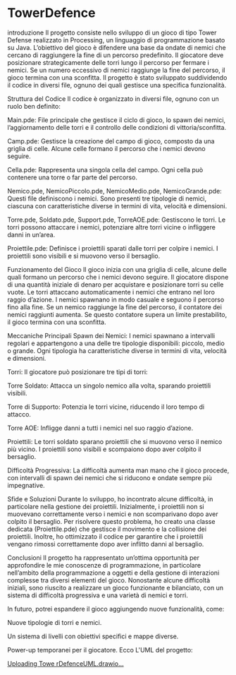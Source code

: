 # TowerDefence
introduzione
Il progetto consiste nello sviluppo di un gioco di tipo Tower Defense realizzato in Processing, un linguaggio di programmazione basato su Java. L’obiettivo del gioco è difendere una base da ondate di nemici che cercano di raggiungere la fine di un percorso predefinito. Il giocatore deve posizionare strategicamente delle torri lungo il percorso per fermare i nemici. Se un numero eccessivo di nemici raggiunge la fine del percorso, il gioco termina con una sconfitta. Il progetto è stato sviluppato suddividendo il codice in diversi file, ognuno dei quali gestisce una specifica funzionalità.

Struttura del Codice
Il codice è organizzato in diversi file, ognuno con un ruolo ben definito:

Main.pde: File principale che gestisce il ciclo di gioco, lo spawn dei nemici, l’aggiornamento delle torri e il controllo delle condizioni di vittoria/sconfitta.

Camp.pde: Gestisce la creazione del campo di gioco, composto da una griglia di celle. Alcune celle formano il percorso che i nemici devono seguire.

Cella.pde: Rappresenta una singola cella del campo. Ogni cella può contenere una torre o far parte del percorso.

Nemico.pde, NemicoPiccolo.pde, NemicoMedio.pde, NemicoGrande.pde: Questi file definiscono i nemici. Sono presenti tre tipologie di nemici, ciascuna con caratteristiche diverse in termini di vita, velocità e dimensioni.

Torre.pde, Soldato.pde, Support.pde, TorreAOE.pde: Gestiscono le torri. Le torri possono attaccare i nemici, potenziare altre torri vicine o infliggere danni in un’area.

Proiettile.pde: Definisce i proiettili sparati dalle torri per colpire i nemici. I proiettili sono visibili e si muovono verso il bersaglio.

Funzionamento del Gioco
Il gioco inizia con una griglia di celle, alcune delle quali formano un percorso che i nemici devono seguire. Il giocatore dispone di una quantità iniziale di denaro per acquistare e posizionare torri su celle vuote. Le torri attaccano automaticamente i nemici che entrano nel loro raggio d’azione. I nemici spawnano in modo casuale e seguono il percorso fino alla fine. Se un nemico raggiunge la fine del percorso, il contatore dei nemici raggiunti aumenta. Se questo contatore supera un limite prestabilito, il gioco termina con una sconfitta.

Meccaniche Principali
Spawn dei Nemici: I nemici spawnano a intervalli regolari e appartengono a una delle tre tipologie disponibili: piccolo, medio o grande. Ogni tipologia ha caratteristiche diverse in termini di vita, velocità e dimensioni.

Torri: Il giocatore può posizionare tre tipi di torri:

Torre Soldato: Attacca un singolo nemico alla volta, sparando proiettili visibili.

Torre di Supporto: Potenzia le torri vicine, riducendo il loro tempo di attacco.

Torre AOE: Infligge danni a tutti i nemici nel suo raggio d’azione.

Proiettili: Le torri soldato sparano proiettili che si muovono verso il nemico più vicino. I proiettili sono visibili e scompaiono dopo aver colpito il bersaglio.

Difficoltà Progressiva: La difficoltà aumenta man mano che il gioco procede, con intervalli di spawn dei nemici che si riducono e ondate sempre più impegnative.

Sfide e Soluzioni
Durante lo sviluppo, ho incontrato alcune difficoltà, in particolare nella gestione dei proiettili. Inizialmente, i proiettili non si muovevano correttamente verso i nemici e non scomparivano dopo aver colpito il bersaglio. Per risolvere questo problema, ho creato una classe dedicata (Proiettile.pde) che gestisce il movimento e la collisione dei proiettili. Inoltre, ho ottimizzato il codice per garantire che i proiettili vengano rimossi correttamente dopo aver inflitto danni al bersaglio.

Conclusioni
Il progetto ha rappresentato un’ottima opportunità per approfondire le mie conoscenze di programmazione, in particolare nell’ambito della programmazione a oggetti e della gestione di interazioni complesse tra diversi elementi del gioco. Nonostante alcune difficoltà iniziali, sono riuscito a realizzare un gioco funzionante e bilanciato, con un sistema di difficoltà progressiva e una varietà di nemici e torri.

In futuro, potrei espandere il gioco aggiungendo nuove funzionalità, come:

Nuove tipologie di torri e nemici.

Un sistema di livelli con obiettivi specifici e mappe diverse.

Power-up temporanei per il giocatore.
Ecco L'UML del progetto:

[Uploading Towe<mxfile host="app.diagrams.net" agent="Mozilla/5.0 (Windows NT 10.0; Win64; x64) AppleWebKit/537.36 (KHTML, like Gecko) Chrome/133.0.0.0 Safari/537.36" version="26.0.16">
  <diagram name="Pagina-1" id="4OSP0d4U2DoptkKvzvWI">
    <mxGraphModel dx="712" dy="825" grid="1" gridSize="10" guides="1" tooltips="1" connect="1" arrows="1" fold="1" page="1" pageScale="1" pageWidth="827" pageHeight="1169" math="0" shadow="0">
      <root>
        <mxCell id="0" />
        <mxCell id="1" parent="0" />
        <mxCell id="X0tEky27uWJWpGrTgzVk-5" value="Interface: Attacca" style="swimlane;fontStyle=1;align=center;verticalAlign=top;childLayout=stackLayout;horizontal=1;startSize=26;horizontalStack=0;resizeParent=1;resizeParentMax=0;resizeLast=0;collapsible=1;marginBottom=0;whiteSpace=wrap;html=1;" vertex="1" parent="1">
          <mxGeometry x="400" y="650" width="160" height="64" as="geometry" />
        </mxCell>
        <mxCell id="X0tEky27uWJWpGrTgzVk-7" value="" style="line;strokeWidth=1;fillColor=none;align=left;verticalAlign=middle;spacingTop=-1;spacingLeft=3;spacingRight=3;rotatable=0;labelPosition=right;points=[];portConstraint=eastwest;strokeColor=inherit;" vertex="1" parent="X0tEky27uWJWpGrTgzVk-5">
          <mxGeometry y="26" width="160" height="8" as="geometry" />
        </mxCell>
        <mxCell id="X0tEky27uWJWpGrTgzVk-8" value="+ aggiorna(void)" style="text;strokeColor=none;fillColor=none;align=left;verticalAlign=top;spacingLeft=4;spacingRight=4;overflow=hidden;rotatable=0;points=[[0,0.5],[1,0.5]];portConstraint=eastwest;whiteSpace=wrap;html=1;" vertex="1" parent="X0tEky27uWJWpGrTgzVk-5">
          <mxGeometry y="34" width="160" height="30" as="geometry" />
        </mxCell>
        <mxCell id="X0tEky27uWJWpGrTgzVk-22" value="Camp" style="swimlane;fontStyle=1;align=center;verticalAlign=top;childLayout=stackLayout;horizontal=1;startSize=26;horizontalStack=0;resizeParent=1;resizeParentMax=0;resizeLast=0;collapsible=1;marginBottom=0;whiteSpace=wrap;html=1;" vertex="1" parent="1">
          <mxGeometry x="220" y="20" width="230" height="230" as="geometry" />
        </mxCell>
        <mxCell id="X0tEky27uWJWpGrTgzVk-23" value="- celleDelCampo: ArrayList&amp;lt;Cella&amp;gt;&lt;div&gt;- percorso: ArrayList&lt;span style=&quot;background-color: transparent; color: light-dark(rgb(0, 0, 0), rgb(255, 255, 255));&quot;&gt;&amp;lt;Cella&amp;gt;&lt;/span&gt;&lt;/div&gt;&lt;div&gt;&lt;span style=&quot;background-color: transparent; color: light-dark(rgb(0, 0, 0), rgb(255, 255, 255));&quot;&gt;- b: int&lt;/span&gt;&lt;/div&gt;&lt;div&gt;&lt;span style=&quot;background-color: transparent; color: light-dark(rgb(0, 0, 0), rgb(255, 255, 255));&quot;&gt;- h: int&lt;/span&gt;&lt;/div&gt;&lt;div&gt;&lt;span style=&quot;background-color: transparent; color: light-dark(rgb(0, 0, 0), rgb(255, 255, 255));&quot;&gt;&lt;br&gt;&lt;/span&gt;&lt;/div&gt;" style="text;strokeColor=none;fillColor=none;align=left;verticalAlign=top;spacingLeft=4;spacingRight=4;overflow=hidden;rotatable=0;points=[[0,0.5],[1,0.5]];portConstraint=eastwest;whiteSpace=wrap;html=1;" vertex="1" parent="X0tEky27uWJWpGrTgzVk-22">
          <mxGeometry y="26" width="230" height="74" as="geometry" />
        </mxCell>
        <mxCell id="X0tEky27uWJWpGrTgzVk-24" value="" style="line;strokeWidth=1;fillColor=none;align=left;verticalAlign=middle;spacingTop=-1;spacingLeft=3;spacingRight=3;rotatable=0;labelPosition=right;points=[];portConstraint=eastwest;strokeColor=inherit;" vertex="1" parent="X0tEky27uWJWpGrTgzVk-22">
          <mxGeometry y="100" width="230" height="20" as="geometry" />
        </mxCell>
        <mxCell id="X0tEky27uWJWpGrTgzVk-25" value="+ Camp()&lt;div&gt;+ riempimentoDelCampo(void)&lt;/div&gt;&lt;div&gt;+draw(void)&lt;/div&gt;" style="text;strokeColor=none;fillColor=none;align=left;verticalAlign=top;spacingLeft=4;spacingRight=4;overflow=hidden;rotatable=0;points=[[0,0.5],[1,0.5]];portConstraint=eastwest;whiteSpace=wrap;html=1;" vertex="1" parent="X0tEky27uWJWpGrTgzVk-22">
          <mxGeometry y="120" width="230" height="110" as="geometry" />
        </mxCell>
        <mxCell id="X0tEky27uWJWpGrTgzVk-26" value="Main" style="swimlane;fontStyle=1;align=center;verticalAlign=top;childLayout=stackLayout;horizontal=1;startSize=26;horizontalStack=0;resizeParent=1;resizeParentMax=0;resizeLast=0;collapsible=1;marginBottom=0;whiteSpace=wrap;html=1;" vertex="1" parent="1">
          <mxGeometry x="20" y="260" width="230" height="330" as="geometry" />
        </mxCell>
        <mxCell id="X0tEky27uWJWpGrTgzVk-27" value="- campo: Camp&lt;div&gt;- nemici: ArrayList&amp;lt;Nemico&amp;gt;&lt;/div&gt;&lt;div&gt;- torri: ArrayList&amp;lt;Torre&amp;gt;&lt;/div&gt;&lt;div&gt;- ultimoSpawn: int&lt;/div&gt;&lt;div&gt;- intervalloSpawn: int&lt;/div&gt;&lt;div&gt;- denaro: int&lt;/div&gt;&lt;div&gt;- ondata: int&lt;/div&gt;&lt;div&gt;- nemiciRaggiuntiFine: int&lt;/div&gt;&lt;div&gt;- limiteNemiciPerSconfitta: int&lt;/div&gt;&lt;div&gt;- gameOver: boolean&lt;/div&gt;" style="text;strokeColor=none;fillColor=none;align=left;verticalAlign=top;spacingLeft=4;spacingRight=4;overflow=hidden;rotatable=0;points=[[0,0.5],[1,0.5]];portConstraint=eastwest;whiteSpace=wrap;html=1;" vertex="1" parent="X0tEky27uWJWpGrTgzVk-26">
          <mxGeometry y="26" width="230" height="194" as="geometry" />
        </mxCell>
        <mxCell id="X0tEky27uWJWpGrTgzVk-28" value="" style="line;strokeWidth=1;fillColor=none;align=left;verticalAlign=middle;spacingTop=-1;spacingLeft=3;spacingRight=3;rotatable=0;labelPosition=right;points=[];portConstraint=eastwest;strokeColor=inherit;" vertex="1" parent="X0tEky27uWJWpGrTgzVk-26">
          <mxGeometry y="220" width="230" height="8" as="geometry" />
        </mxCell>
        <mxCell id="X0tEky27uWJWpGrTgzVk-29" value="+ setup():void&lt;div&gt;+ draw(): void&lt;/div&gt;&lt;div&gt;+ mousePressed(): void&lt;/div&gt;" style="text;strokeColor=none;fillColor=none;align=left;verticalAlign=top;spacingLeft=4;spacingRight=4;overflow=hidden;rotatable=0;points=[[0,0.5],[1,0.5]];portConstraint=eastwest;whiteSpace=wrap;html=1;" vertex="1" parent="X0tEky27uWJWpGrTgzVk-26">
          <mxGeometry y="228" width="230" height="102" as="geometry" />
        </mxCell>
        <mxCell id="X0tEky27uWJWpGrTgzVk-34" value="Cella" style="swimlane;fontStyle=1;align=center;verticalAlign=top;childLayout=stackLayout;horizontal=1;startSize=26;horizontalStack=0;resizeParent=1;resizeParentMax=0;resizeLast=0;collapsible=1;marginBottom=0;whiteSpace=wrap;html=1;" vertex="1" parent="1">
          <mxGeometry x="510" y="20" width="160" height="230" as="geometry" />
        </mxCell>
        <mxCell id="X0tEky27uWJWpGrTgzVk-35" value="- h: int&lt;div&gt;- b: int&amp;nbsp;&lt;/div&gt;&lt;div&gt;- x: int&amp;nbsp;&lt;/div&gt;&lt;div&gt;- y: int&lt;/div&gt;&lt;div&gt;- isPath: boolean&lt;/div&gt;&lt;div&gt;- torre: Torre&lt;/div&gt;&lt;div&gt;-hasTorre: boolean&lt;/div&gt;" style="text;strokeColor=none;fillColor=none;align=left;verticalAlign=top;spacingLeft=4;spacingRight=4;overflow=hidden;rotatable=0;points=[[0,0.5],[1,0.5]];portConstraint=eastwest;whiteSpace=wrap;html=1;" vertex="1" parent="X0tEky27uWJWpGrTgzVk-34">
          <mxGeometry y="26" width="160" height="124" as="geometry" />
        </mxCell>
        <mxCell id="X0tEky27uWJWpGrTgzVk-36" value="" style="line;strokeWidth=1;fillColor=none;align=left;verticalAlign=middle;spacingTop=-1;spacingLeft=3;spacingRight=3;rotatable=0;labelPosition=right;points=[];portConstraint=eastwest;strokeColor=inherit;" vertex="1" parent="X0tEky27uWJWpGrTgzVk-34">
          <mxGeometry y="150" width="160" height="8" as="geometry" />
        </mxCell>
        <mxCell id="X0tEky27uWJWpGrTgzVk-37" value="+ draw(): void&lt;div&gt;+ equals(Object): boolean&lt;/div&gt;" style="text;strokeColor=none;fillColor=none;align=left;verticalAlign=top;spacingLeft=4;spacingRight=4;overflow=hidden;rotatable=0;points=[[0,0.5],[1,0.5]];portConstraint=eastwest;whiteSpace=wrap;html=1;" vertex="1" parent="X0tEky27uWJWpGrTgzVk-34">
          <mxGeometry y="158" width="160" height="72" as="geometry" />
        </mxCell>
        <mxCell id="X0tEky27uWJWpGrTgzVk-38" value="NemicoGrande" style="swimlane;fontStyle=1;align=center;verticalAlign=top;childLayout=stackLayout;horizontal=1;startSize=26;horizontalStack=0;resizeParent=1;resizeParentMax=0;resizeLast=0;collapsible=1;marginBottom=0;whiteSpace=wrap;html=1;" vertex="1" parent="1">
          <mxGeometry x="520" y="520" width="160" height="60" as="geometry" />
        </mxCell>
        <mxCell id="X0tEky27uWJWpGrTgzVk-39" value="+ velocita: float" style="text;strokeColor=none;fillColor=none;align=left;verticalAlign=top;spacingLeft=4;spacingRight=4;overflow=hidden;rotatable=0;points=[[0,0.5],[1,0.5]];portConstraint=eastwest;whiteSpace=wrap;html=1;" vertex="1" parent="X0tEky27uWJWpGrTgzVk-38">
          <mxGeometry y="26" width="160" height="26" as="geometry" />
        </mxCell>
        <mxCell id="X0tEky27uWJWpGrTgzVk-40" value="" style="line;strokeWidth=1;fillColor=none;align=left;verticalAlign=middle;spacingTop=-1;spacingLeft=3;spacingRight=3;rotatable=0;labelPosition=right;points=[];portConstraint=eastwest;strokeColor=inherit;" vertex="1" parent="X0tEky27uWJWpGrTgzVk-38">
          <mxGeometry y="52" width="160" height="8" as="geometry" />
        </mxCell>
        <mxCell id="X0tEky27uWJWpGrTgzVk-42" value="Proiettile" style="swimlane;fontStyle=1;align=center;verticalAlign=top;childLayout=stackLayout;horizontal=1;startSize=26;horizontalStack=0;resizeParent=1;resizeParentMax=0;resizeLast=0;collapsible=1;marginBottom=0;whiteSpace=wrap;html=1;" vertex="1" parent="1">
          <mxGeometry y="650" width="160" height="220" as="geometry" />
        </mxCell>
        <mxCell id="X0tEky27uWJWpGrTgzVk-43" value="+ x: float&lt;div&gt;+ y: float&lt;/div&gt;&lt;div&gt;+ velocita: float&lt;/div&gt;&lt;div&gt;+ bersaglio: Nemico&lt;/div&gt;&lt;div&gt;+ danno: int&lt;/div&gt;" style="text;strokeColor=none;fillColor=none;align=left;verticalAlign=top;spacingLeft=4;spacingRight=4;overflow=hidden;rotatable=0;points=[[0,0.5],[1,0.5]];portConstraint=eastwest;whiteSpace=wrap;html=1;" vertex="1" parent="X0tEky27uWJWpGrTgzVk-42">
          <mxGeometry y="26" width="160" height="84" as="geometry" />
        </mxCell>
        <mxCell id="X0tEky27uWJWpGrTgzVk-44" value="" style="line;strokeWidth=1;fillColor=none;align=left;verticalAlign=middle;spacingTop=-1;spacingLeft=3;spacingRight=3;rotatable=0;labelPosition=right;points=[];portConstraint=eastwest;strokeColor=inherit;" vertex="1" parent="X0tEky27uWJWpGrTgzVk-42">
          <mxGeometry y="110" width="160" height="8" as="geometry" />
        </mxCell>
        <mxCell id="X0tEky27uWJWpGrTgzVk-45" value="+ aggiorna(): boolean&lt;div&gt;+ draw(): void&lt;/div&gt;" style="text;strokeColor=none;fillColor=none;align=left;verticalAlign=top;spacingLeft=4;spacingRight=4;overflow=hidden;rotatable=0;points=[[0,0.5],[1,0.5]];portConstraint=eastwest;whiteSpace=wrap;html=1;" vertex="1" parent="X0tEky27uWJWpGrTgzVk-42">
          <mxGeometry y="118" width="160" height="102" as="geometry" />
        </mxCell>
        <mxCell id="X0tEky27uWJWpGrTgzVk-50" value="Abstract Torre" style="swimlane;fontStyle=1;align=center;verticalAlign=top;childLayout=stackLayout;horizontal=1;startSize=26;horizontalStack=0;resizeParent=1;resizeParentMax=0;resizeLast=0;collapsible=1;marginBottom=0;whiteSpace=wrap;html=1;" vertex="1" parent="1">
          <mxGeometry x="200" y="650" width="160" height="230" as="geometry" />
        </mxCell>
        <mxCell id="X0tEky27uWJWpGrTgzVk-51" value="- x: int&lt;div&gt;- y: int&lt;/div&gt;&lt;div&gt;- raggio: float&lt;/div&gt;&lt;div&gt;- danno: int&lt;/div&gt;&lt;div&gt;- ultimoDanno: int&lt;/div&gt;&lt;div&gt;- costo: int&lt;/div&gt;&lt;div&gt;- veloctaDanno: int&amp;nbsp;&lt;/div&gt;&lt;div&gt;- puoAttaccare: boolean&lt;/div&gt;" style="text;strokeColor=none;fillColor=none;align=left;verticalAlign=top;spacingLeft=4;spacingRight=4;overflow=hidden;rotatable=0;points=[[0,0.5],[1,0.5]];portConstraint=eastwest;whiteSpace=wrap;html=1;" vertex="1" parent="X0tEky27uWJWpGrTgzVk-50">
          <mxGeometry y="26" width="160" height="134" as="geometry" />
        </mxCell>
        <mxCell id="X0tEky27uWJWpGrTgzVk-52" value="" style="line;strokeWidth=1;fillColor=none;align=left;verticalAlign=middle;spacingTop=-1;spacingLeft=3;spacingRight=3;rotatable=0;labelPosition=right;points=[];portConstraint=eastwest;strokeColor=inherit;" vertex="1" parent="X0tEky27uWJWpGrTgzVk-50">
          <mxGeometry y="160" width="160" height="8" as="geometry" />
        </mxCell>
        <mxCell id="X0tEky27uWJWpGrTgzVk-53" value="+ draw(): void&lt;div&gt;+ aggiorna(): void&lt;/div&gt;" style="text;strokeColor=none;fillColor=none;align=left;verticalAlign=top;spacingLeft=4;spacingRight=4;overflow=hidden;rotatable=0;points=[[0,0.5],[1,0.5]];portConstraint=eastwest;whiteSpace=wrap;html=1;" vertex="1" parent="X0tEky27uWJWpGrTgzVk-50">
          <mxGeometry y="168" width="160" height="62" as="geometry" />
        </mxCell>
        <mxCell id="X0tEky27uWJWpGrTgzVk-70" value="Abstract Nemico" style="swimlane;fontStyle=1;align=center;verticalAlign=top;childLayout=stackLayout;horizontal=1;startSize=26;horizontalStack=0;resizeParent=1;resizeParentMax=0;resizeLast=0;collapsible=1;marginBottom=0;whiteSpace=wrap;html=1;" vertex="1" parent="1">
          <mxGeometry x="316" y="260" width="160" height="230" as="geometry" />
        </mxCell>
        <mxCell id="X0tEky27uWJWpGrTgzVk-71" value="- h: int&lt;div&gt;- b: int&amp;nbsp;&lt;/div&gt;&lt;div&gt;- x: int&amp;nbsp;&lt;/div&gt;&lt;div&gt;- y: int&lt;/div&gt;&lt;div&gt;- vita: int&lt;/div&gt;&lt;div&gt;- campo: Camp&lt;/div&gt;" style="text;strokeColor=none;fillColor=none;align=left;verticalAlign=top;spacingLeft=4;spacingRight=4;overflow=hidden;rotatable=0;points=[[0,0.5],[1,0.5]];portConstraint=eastwest;whiteSpace=wrap;html=1;" vertex="1" parent="X0tEky27uWJWpGrTgzVk-70">
          <mxGeometry y="26" width="160" height="124" as="geometry" />
        </mxCell>
        <mxCell id="X0tEky27uWJWpGrTgzVk-72" value="" style="line;strokeWidth=1;fillColor=none;align=left;verticalAlign=middle;spacingTop=-1;spacingLeft=3;spacingRight=3;rotatable=0;labelPosition=right;points=[];portConstraint=eastwest;strokeColor=inherit;" vertex="1" parent="X0tEky27uWJWpGrTgzVk-70">
          <mxGeometry y="150" width="160" height="8" as="geometry" />
        </mxCell>
        <mxCell id="X0tEky27uWJWpGrTgzVk-73" value="+ draw(): void&lt;div&gt;+ move(): void&lt;/div&gt;" style="text;strokeColor=none;fillColor=none;align=left;verticalAlign=top;spacingLeft=4;spacingRight=4;overflow=hidden;rotatable=0;points=[[0,0.5],[1,0.5]];portConstraint=eastwest;whiteSpace=wrap;html=1;" vertex="1" parent="X0tEky27uWJWpGrTgzVk-70">
          <mxGeometry y="158" width="160" height="72" as="geometry" />
        </mxCell>
        <mxCell id="X0tEky27uWJWpGrTgzVk-79" value="NemicoMedio" style="swimlane;fontStyle=1;align=center;verticalAlign=top;childLayout=stackLayout;horizontal=1;startSize=26;horizontalStack=0;resizeParent=1;resizeParentMax=0;resizeLast=0;collapsible=1;marginBottom=0;whiteSpace=wrap;html=1;" vertex="1" parent="1">
          <mxGeometry x="330" y="520" width="160" height="60" as="geometry" />
        </mxCell>
        <mxCell id="X0tEky27uWJWpGrTgzVk-80" value="+ velocita: float" style="text;strokeColor=none;fillColor=none;align=left;verticalAlign=top;spacingLeft=4;spacingRight=4;overflow=hidden;rotatable=0;points=[[0,0.5],[1,0.5]];portConstraint=eastwest;whiteSpace=wrap;html=1;" vertex="1" parent="X0tEky27uWJWpGrTgzVk-79">
          <mxGeometry y="26" width="160" height="26" as="geometry" />
        </mxCell>
        <mxCell id="X0tEky27uWJWpGrTgzVk-81" value="" style="line;strokeWidth=1;fillColor=none;align=left;verticalAlign=middle;spacingTop=-1;spacingLeft=3;spacingRight=3;rotatable=0;labelPosition=right;points=[];portConstraint=eastwest;strokeColor=inherit;" vertex="1" parent="X0tEky27uWJWpGrTgzVk-79">
          <mxGeometry y="52" width="160" height="8" as="geometry" />
        </mxCell>
        <mxCell id="X0tEky27uWJWpGrTgzVk-87" style="edgeStyle=orthogonalEdgeStyle;rounded=0;orthogonalLoop=1;jettySize=auto;html=1;entryX=0.5;entryY=0;entryDx=0;entryDy=0;" edge="1" parent="1" source="X0tEky27uWJWpGrTgzVk-73" target="X0tEky27uWJWpGrTgzVk-38">
          <mxGeometry relative="1" as="geometry" />
        </mxCell>
        <mxCell id="X0tEky27uWJWpGrTgzVk-88" style="edgeStyle=orthogonalEdgeStyle;rounded=0;orthogonalLoop=1;jettySize=auto;html=1;exitX=1;exitY=0.5;exitDx=0;exitDy=0;entryX=1;entryY=0.5;entryDx=0;entryDy=0;" edge="1" parent="1" source="X0tEky27uWJWpGrTgzVk-73" target="X0tEky27uWJWpGrTgzVk-79">
          <mxGeometry relative="1" as="geometry">
            <Array as="points">
              <mxPoint x="500" y="454" />
              <mxPoint x="500" y="550" />
            </Array>
          </mxGeometry>
        </mxCell>
        <mxCell id="X0tEky27uWJWpGrTgzVk-89" value="NemicoPicolo" style="swimlane;fontStyle=1;align=center;verticalAlign=top;childLayout=stackLayout;horizontal=1;startSize=26;horizontalStack=0;resizeParent=1;resizeParentMax=0;resizeLast=0;collapsible=1;marginBottom=0;whiteSpace=wrap;html=1;" vertex="1" parent="1">
          <mxGeometry x="710" y="520" width="160" height="78" as="geometry" />
        </mxCell>
        <mxCell id="X0tEky27uWJWpGrTgzVk-90" value="+ velocita: float&lt;div&gt;+ staCurvando: boolean&lt;/div&gt;" style="text;strokeColor=none;fillColor=none;align=left;verticalAlign=top;spacingLeft=4;spacingRight=4;overflow=hidden;rotatable=0;points=[[0,0.5],[1,0.5]];portConstraint=eastwest;whiteSpace=wrap;html=1;" vertex="1" parent="X0tEky27uWJWpGrTgzVk-89">
          <mxGeometry y="26" width="160" height="44" as="geometry" />
        </mxCell>
        <mxCell id="X0tEky27uWJWpGrTgzVk-91" value="" style="line;strokeWidth=1;fillColor=none;align=left;verticalAlign=middle;spacingTop=-1;spacingLeft=3;spacingRight=3;rotatable=0;labelPosition=right;points=[];portConstraint=eastwest;strokeColor=inherit;" vertex="1" parent="X0tEky27uWJWpGrTgzVk-89">
          <mxGeometry y="70" width="160" height="8" as="geometry" />
        </mxCell>
        <mxCell id="X0tEky27uWJWpGrTgzVk-92" style="edgeStyle=orthogonalEdgeStyle;rounded=0;orthogonalLoop=1;jettySize=auto;html=1;exitX=1;exitY=0.5;exitDx=0;exitDy=0;entryX=0.25;entryY=0;entryDx=0;entryDy=0;" edge="1" parent="1" source="X0tEky27uWJWpGrTgzVk-73" target="X0tEky27uWJWpGrTgzVk-89">
          <mxGeometry relative="1" as="geometry" />
        </mxCell>
        <mxCell id="X0tEky27uWJWpGrTgzVk-93" value="Soldato" style="swimlane;fontStyle=1;align=center;verticalAlign=top;childLayout=stackLayout;horizontal=1;startSize=26;horizontalStack=0;resizeParent=1;resizeParentMax=0;resizeLast=0;collapsible=1;marginBottom=0;whiteSpace=wrap;html=1;" vertex="1" parent="1">
          <mxGeometry x="80" y="960" width="260" height="110" as="geometry" />
        </mxCell>
        <mxCell id="X0tEky27uWJWpGrTgzVk-94" value="&lt;div&gt;- proiettili: ArrayList&amp;lt;Proiettile&amp;gt;&lt;/div&gt;" style="text;strokeColor=none;fillColor=none;align=left;verticalAlign=top;spacingLeft=4;spacingRight=4;overflow=hidden;rotatable=0;points=[[0,0.5],[1,0.5]];portConstraint=eastwest;whiteSpace=wrap;html=1;" vertex="1" parent="X0tEky27uWJWpGrTgzVk-93">
          <mxGeometry y="26" width="260" height="34" as="geometry" />
        </mxCell>
        <mxCell id="X0tEky27uWJWpGrTgzVk-95" value="" style="line;strokeWidth=1;fillColor=none;align=left;verticalAlign=middle;spacingTop=-1;spacingLeft=3;spacingRight=3;rotatable=0;labelPosition=right;points=[];portConstraint=eastwest;strokeColor=inherit;" vertex="1" parent="X0tEky27uWJWpGrTgzVk-93">
          <mxGeometry y="60" width="260" height="8" as="geometry" />
        </mxCell>
        <mxCell id="X0tEky27uWJWpGrTgzVk-96" value="+ trovaBersaglio(): Nemico" style="text;strokeColor=none;fillColor=none;align=left;verticalAlign=top;spacingLeft=4;spacingRight=4;overflow=hidden;rotatable=0;points=[[0,0.5],[1,0.5]];portConstraint=eastwest;whiteSpace=wrap;html=1;" vertex="1" parent="X0tEky27uWJWpGrTgzVk-93">
          <mxGeometry y="68" width="260" height="42" as="geometry" />
        </mxCell>
        <mxCell id="X0tEky27uWJWpGrTgzVk-97" style="edgeStyle=orthogonalEdgeStyle;rounded=0;orthogonalLoop=1;jettySize=auto;html=1;entryX=0.688;entryY=-0.047;entryDx=0;entryDy=0;entryPerimeter=0;dashed=1;dashPattern=8 8;" edge="1" parent="1" source="X0tEky27uWJWpGrTgzVk-8" target="X0tEky27uWJWpGrTgzVk-93">
          <mxGeometry relative="1" as="geometry">
            <Array as="points">
              <mxPoint x="480" y="900" />
              <mxPoint x="259" y="900" />
            </Array>
          </mxGeometry>
        </mxCell>
        <mxCell id="X0tEky27uWJWpGrTgzVk-99" style="edgeStyle=orthogonalEdgeStyle;rounded=0;orthogonalLoop=1;jettySize=auto;html=1;entryX=0.35;entryY=-0.015;entryDx=0;entryDy=0;entryPerimeter=0;" edge="1" parent="1" source="X0tEky27uWJWpGrTgzVk-51" target="X0tEky27uWJWpGrTgzVk-93">
          <mxGeometry relative="1" as="geometry" />
        </mxCell>
        <mxCell id="X0tEky27uWJWpGrTgzVk-100" value="TorreAOE" style="swimlane;fontStyle=1;align=center;verticalAlign=top;childLayout=stackLayout;horizontal=1;startSize=26;horizontalStack=0;resizeParent=1;resizeParentMax=0;resizeLast=0;collapsible=1;marginBottom=0;whiteSpace=wrap;html=1;" vertex="1" parent="1">
          <mxGeometry x="360" y="960" width="260" height="34" as="geometry" />
        </mxCell>
        <mxCell id="X0tEky27uWJWpGrTgzVk-102" value="" style="line;strokeWidth=1;fillColor=none;align=left;verticalAlign=middle;spacingTop=-1;spacingLeft=3;spacingRight=3;rotatable=0;labelPosition=right;points=[];portConstraint=eastwest;strokeColor=inherit;" vertex="1" parent="X0tEky27uWJWpGrTgzVk-100">
          <mxGeometry y="26" width="260" height="8" as="geometry" />
        </mxCell>
        <mxCell id="X0tEky27uWJWpGrTgzVk-104" style="edgeStyle=orthogonalEdgeStyle;rounded=0;orthogonalLoop=1;jettySize=auto;html=1;entryX=0.5;entryY=0;entryDx=0;entryDy=0;dashed=1;dashPattern=12 12;" edge="1" parent="1" source="X0tEky27uWJWpGrTgzVk-8" target="X0tEky27uWJWpGrTgzVk-100">
          <mxGeometry relative="1" as="geometry">
            <Array as="points">
              <mxPoint x="490" y="780" />
              <mxPoint x="490" y="780" />
            </Array>
          </mxGeometry>
        </mxCell>
        <mxCell id="X0tEky27uWJWpGrTgzVk-105" style="edgeStyle=orthogonalEdgeStyle;rounded=0;orthogonalLoop=1;jettySize=auto;html=1;exitX=1;exitY=0.5;exitDx=0;exitDy=0;entryX=0.104;entryY=0.018;entryDx=0;entryDy=0;entryPerimeter=0;" edge="1" parent="1" source="X0tEky27uWJWpGrTgzVk-51" target="X0tEky27uWJWpGrTgzVk-100">
          <mxGeometry relative="1" as="geometry">
            <Array as="points">
              <mxPoint x="390" y="743" />
              <mxPoint x="390" y="962" />
            </Array>
          </mxGeometry>
        </mxCell>
        <mxCell id="X0tEky27uWJWpGrTgzVk-107" value="Support" style="swimlane;fontStyle=1;align=center;verticalAlign=top;childLayout=stackLayout;horizontal=1;startSize=26;horizontalStack=0;resizeParent=1;resizeParentMax=0;resizeLast=0;collapsible=1;marginBottom=0;whiteSpace=wrap;html=1;" vertex="1" parent="1">
          <mxGeometry x="650" y="960" width="260" height="150" as="geometry" />
        </mxCell>
        <mxCell id="X0tEky27uWJWpGrTgzVk-108" value="&lt;div&gt;- celleDelCampo: ArrayList&amp;lt;Cella&amp;gt;&lt;/div&gt;" style="text;strokeColor=none;fillColor=none;align=left;verticalAlign=top;spacingLeft=4;spacingRight=4;overflow=hidden;rotatable=0;points=[[0,0.5],[1,0.5]];portConstraint=eastwest;whiteSpace=wrap;html=1;" vertex="1" parent="X0tEky27uWJWpGrTgzVk-107">
          <mxGeometry y="26" width="260" height="34" as="geometry" />
        </mxCell>
        <mxCell id="X0tEky27uWJWpGrTgzVk-109" value="" style="line;strokeWidth=1;fillColor=none;align=left;verticalAlign=middle;spacingTop=-1;spacingLeft=3;spacingRight=3;rotatable=0;labelPosition=right;points=[];portConstraint=eastwest;strokeColor=inherit;" vertex="1" parent="X0tEky27uWJWpGrTgzVk-107">
          <mxGeometry y="60" width="260" height="8" as="geometry" />
        </mxCell>
        <mxCell id="X0tEky27uWJWpGrTgzVk-110" value="+ Potenziamento(): Void&lt;div&gt;+ draw(): Void&lt;/div&gt;&lt;div&gt;+ aggiorna(): void&lt;/div&gt;" style="text;strokeColor=none;fillColor=none;align=left;verticalAlign=top;spacingLeft=4;spacingRight=4;overflow=hidden;rotatable=0;points=[[0,0.5],[1,0.5]];portConstraint=eastwest;whiteSpace=wrap;html=1;" vertex="1" parent="X0tEky27uWJWpGrTgzVk-107">
          <mxGeometry y="68" width="260" height="82" as="geometry" />
        </mxCell>
        <mxCell id="X0tEky27uWJWpGrTgzVk-111" style="edgeStyle=orthogonalEdgeStyle;rounded=0;orthogonalLoop=1;jettySize=auto;html=1;entryX=0.25;entryY=0;entryDx=0;entryDy=0;" edge="1" parent="1" source="X0tEky27uWJWpGrTgzVk-53" target="X0tEky27uWJWpGrTgzVk-107">
          <mxGeometry relative="1" as="geometry" />
        </mxCell>
      </root>
    </mxGraphModel>
  </diagram>
</mxfile>
rDefenceUML.drawio…]()

